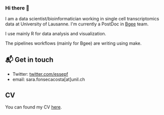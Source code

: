 ### Hi there 👋

I am a data scientist/bioinformatician working in single cell transcriptomics data at University of Lausanne. I'm currently a PostDoc in [Bgee](https://bgee.org) team.

I use mainly R for data analysis and visualization.

The pipelines workflows (mainly for Bgee) are writing using make. 

## 📬 Get in touch

- Twitter: [twitter.com/essepf](https://twitter.com/essepf)
- email: sara.fonsecacosta[at]unil.ch

## CV

You can found my CV [here](/CV.pdf).
